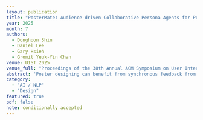 ```yaml
---
layout: publication
title: "PosterMate: Audience-driven Collaborative Persona Agents for Poster Design"
year: 2025
month: 7
authors:
  - Donghoon Shin
  - Daniel Lee
  - Gary Hsieh
  - Gromit Yeuk-Yin Chan
venue: UIST 2025
venue_full: "Proceedings of the 38th Annual ACM Symposium on User Interface Software and Technology"
abstract: 'Poster designing can benefit from synchronous feedback from target audiences. However, gathering audiences with diverse perspectives and reconciling them on design edits can be challenging. Recent generative AI models present opportunities to simulate human-like interactions, but it is unclear how they may be used for feedback processes in design. We introduce PosterMate, a poster design assistant that facilitates collaboration by creating audience-driven persona agents constructed from marketing documents. PosterMate gathers feedback from each persona agent regarding poster components, and stimulates discussion with the help of a moderator to reach a conclusion. These agreed-upon edits can then be directly integrated into the poster design. Through our user study (N = 12), we identified the potential of PosterMate to capture overlooked viewpoints, while serving as an effective prototyping tool. Additionally, our controlled online evaluation (N = 100) revealed that the feedback from an individual persona agent is appropriate given its persona identity, and the discussion effectively synthesizes the different audience personas’ perspectives.'
category:
  - "AI / NLP"
  - "Design"
featured: true
pdf: false
note: conditionally accepted
---
```

